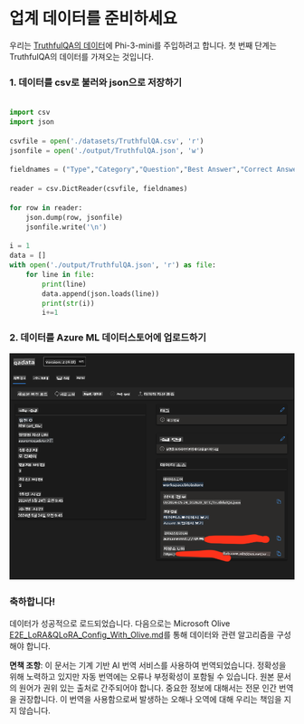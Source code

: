 # **업계 데이터를 준비하세요**

우리는 [TruthfulQA의 데이터](https://github.com/sylinrl/TruthfulQA/blob/main/TruthfulQA.csv)에 Phi-3-mini를 주입하려고 합니다. 첫 번째 단계는 TruthfulQA의 데이터를 가져오는 것입니다.

### **1. 데이터를 csv로 불러와 json으로 저장하기**

```python

import csv
import json

csvfile = open('./datasets/TruthfulQA.csv', 'r')
jsonfile = open('./output/TruthfulQA.json', 'w')

fieldnames = ("Type","Category","Question","Best Answer","Correct Answers","Incorrect Answers","Source")

reader = csv.DictReader(csvfile, fieldnames)

for row in reader:
    json.dump(row, jsonfile)
    jsonfile.write('\n')

i = 1
data = []
with open('./output/TruthfulQA.json', 'r') as file:
    for line in file:
        print(line)
        data.append(json.loads(line))
        print(str(i))
        i+=1


```

### **2. 데이터를 Azure ML 데이터스토어에 업로드하기**

![amldata](../../../../translated_images/azureml_data.0f744f2ec5ea3cac9cbaa3cf7051235bb5b575de80e40a97619ae6f86d696c8f.ko.png)

### **축하합니다!**

데이터가 성공적으로 로드되었습니다. 다음으로는 Microsoft Olive [E2E_LoRA&QLoRA_Config_With_Olive.md](./E2E_LoRA&QLoRA_Config_With_Olive.md)를 통해 데이터와 관련 알고리즘을 구성해야 합니다.

**면책 조항**:
이 문서는 기계 기반 AI 번역 서비스를 사용하여 번역되었습니다. 정확성을 위해 노력하고 있지만 자동 번역에는 오류나 부정확성이 포함될 수 있습니다. 원본 문서의 원어가 권위 있는 출처로 간주되어야 합니다. 중요한 정보에 대해서는 전문 인간 번역을 권장합니다. 이 번역을 사용함으로써 발생하는 오해나 오역에 대해 우리는 책임을 지지 않습니다.